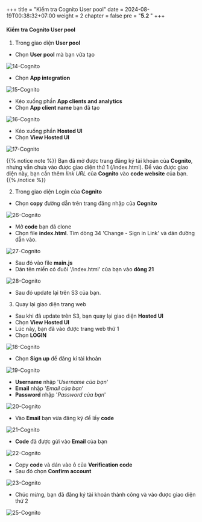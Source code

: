 +++
title = "Kiểm tra Cognito User pool"
date = 2024-08-19T00:38:32+07:00
weight = 2
chapter = false
pre = "<b>5.2 </b>"
+++

#### Kiểm tra Cognito User pool

1. Trong giao diện **User pool**

- Chọn **User pool** mà bạn vừa tạo

![14-Cognito](/images/6/6-cognito-14.png?width=90pc)

- Chọn **App integration**

![15-Cognito](/images/6/6-cognito-15.png?width=90pc)

- Kéo xuống phần **App clients and analytics**
- Chọn **App client name** bạn đã tạo

![16-Cognito](/images/6/6-cognito-16.png?width=90pc)

- Kéo xuống phần **Hosted UI**
- Chọn **View Hosted UI**

![17-Cognito](/images/6/6-cognito-17.png?width=90pc)

{{% notice note %}}
Bạn đã mở được trang đăng ký tài khoản của **Cognito**, nhưng vẫn chưa vào được giao diện thứ 1 (/index.html). Để vào được giao diện này, bạn cần thêm _link URL_ của **Cognito** vào **code website** của bạn.
{{% /notice %}}

2. Trong giao diện Login của **Cognito**

- Chọn **copy** đường dẫn trên trang đăng nhập của **Cognito**

![26-Cognito](/images/6/6-cognito-26.png?width=90pc)

- Mở **code** bạn đã clone
- Chọn file **index.html**. Tìm dòng 34 'Change - Sign in Link' và dán đường dẫn vào.

![27-Cognito](/images/6/6-cognito-27.png?width=90pc)

- Sau đó vào file **main.js**
- Dán tên miền có đuôi '/index.html' của bạn vào **dòng 21**

![28-Cognito](/images/6/6-cognito-28.png?width=90pc)

- Sau đó update lại trên S3 của bạn.

3. Quay lại giao diện trang web

- Sau khi đã update trên S3, bạn quay lại giao diện **Hosted UI**
- Chọn **View Hosted UI**
- Lúc này, bạn đã vào được trang web thứ 1
- Chọn **LOGIN**

![18-Cognito](/images/6/6-cognito-18.png?width=90pc)

- Chọn **Sign up** để đăng kí tài khoản

![19-Cognito](/images/6/6-cognito-19.png?width=90pc)

- **Username** nhập '_Username của bạn_'
- **Email** nhập '_Email của bạn_'
- **Password** nhập '_Password của bạn_'

![20-Cognito](/images/6/6-cognito-20.png?width=90pc)

- Vào **Email** bạn vừa đăng ký để lấy **code**

![21-Cognito](/images/6/6-cognito-21.png?width=90pc)

- **Code** đã được gửi vào **Email** của bạn

![22-Cognito](/images/6/6-cognito-22.png?width=90pc)

- Copy **code** và dán vào ô của **Verification code**
- Sau đó chọn **Confirm account**

![23-Cognito](/images/6/6-cognito-23.png?width=90pc)

- Chúc mừng, bạn đã đăng ký tài khoản thành công và vào được giao diện thứ 2

![25-Cognito](/images/6/6-cognito-25.png?width=90pc)
